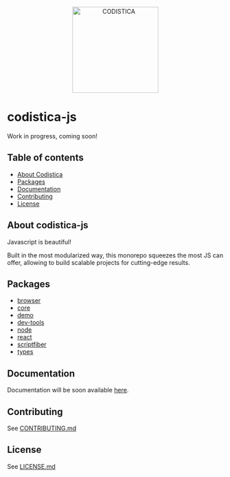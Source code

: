 
<!--suppress HtmlDeprecatedAttribute -->

<br/>

<div align="center">
  <a href="https://www.codistica.com">
    <img height="200" src="https://codistica-public.s3-eu-west-1.amazonaws.com/logo-full.png" alt="CODISTICA">
  </a>
  <br>
  
</div>



# codistica-js

Work in progress, coming soon!

<!-- Put here badges -->

## Table of contents

* [About Codistica](#about-codistica)
* [Packages](#packages)
* [Documentation](#documentation)
* [Contributing](#contributing)
* [License](#license)

## About codistica-js

Javascript is beautiful! 

Built in the most modularized way, 
this monorepo squeezes the most JS can offer,
allowing to build scalable projects for cutting-edge results.


## Packages

- [browser][codistica-browser]
- [core][codistica-core]
- [demo][codistica-demo]
- [dev-tools][codistica-dev-tools]
- [node][codistica-node]
- [react][codistica-react]
- [scriptfiber][codistica-scriptfiber]
- [types][codistica-types]


## Documentation

Documentation will be soon available [here][codistica-js-docs-url].


## Contributing

See [CONTRIBUTING.md][contributing]


## License

See [LICENSE.md][license]

<!--INTERNAL LINKS-->
[codistica-browser]: packages/codistica-browser/README.md
[codistica-core]: packages/codistica-core/README.md
[codistica-demo]: packages/codistica-demo/README.md
[codistica-dev-tools]: packages/codistica-dev-tools/README.md
[codistica-node]: packages/codistica-node/README.md
[codistica-react]: packages/codistica-react/README.md
[codistica-scriptfiber]: packages/codistica-scriptfiber/README.md
[codistica-types]: packages/codistica-types/README.md
[contributing]: CONTRIBUTING.md
[license]: LICENSE.md

<!--EXTERNAL LINKS-->
[codistica-js-docs-url]: https://www.codistica.com/
